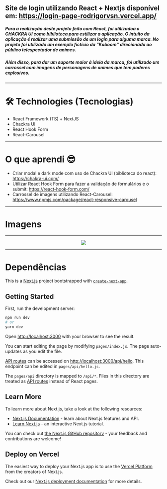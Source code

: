 ## Site de login utilizando React + Nextjs disponível em: https://login-page-rodrigorvsn.vercel.app/

#####  Para a realização deste projeto feito com React, foi utilizadoa o CHACKRA UI como biblioteca para estilizar a aplicação. O intuito da aplicação é realizar uma submissão de um login para alguma marca. No projeto foi utilizado um exemplo fictício da "Kaboom" direcionada ao público telespectador de animes.  
#####  Além disso, para dar um suporte maior à ideia da marca, foi utilizado um carrossel com imagens de personagens de animes que tem poderes explosivos.

_________________________________________________________________________________________________________________________________________________________

# 🛠 Technologies (Tecnologias)

- React Framework (TS) + NextJS
- Chackra UI
- React Hook Form
- React-Carousel

_________________________________________________________________________________________________________________________________________________________

# O que aprendi 😎

- Criar modal e dark mode com uso de Chackra UI (biblioteca do react): https://chakra-ui.com/
- Utilizar React Hook Form para fazer a validação de formulários e o submit: https://react-hook-form.com/
- Carrossel de imagens utilizando React-Carousel: https://www.npmjs.com/package/react-responsive-carousel 

___________________________________________________________________________________________________________________________________________________________________

# Imagens

________________________________________________________________________________________________________________________________________________

<p align="center"><img src="public/img/gif.gif"/></p>

________________________________________________________________________________________________________________________________________

# Dependências

This is a [Next.js](https://nextjs.org/) project bootstrapped with [`create-next-app`](https://github.com/vercel/next.js/tree/canary/packages/create-next-app).

## Getting Started

First, run the development server:

```bash
npm run dev
# or
yarn dev
```

Open [http://localhost:3000](http://localhost:3000) with your browser to see the result.

You can start editing the page by modifying `pages/index.js`. The page auto-updates as you edit the file.

[API routes](https://nextjs.org/docs/api-routes/introduction) can be accessed on [http://localhost:3000/api/hello](http://localhost:3000/api/hello). This endpoint can be edited in `pages/api/hello.js`.

The `pages/api` directory is mapped to `/api/*`. Files in this directory are treated as [API routes](https://nextjs.org/docs/api-routes/introduction) instead of React pages.

## Learn More

To learn more about Next.js, take a look at the following resources:

- [Next.js Documentation](https://nextjs.org/docs) - learn about Next.js features and API.
- [Learn Next.js](https://nextjs.org/learn) - an interactive Next.js tutorial.

You can check out [the Next.js GitHub repository](https://github.com/vercel/next.js/) - your feedback and contributions are welcome!

## Deploy on Vercel

The easiest way to deploy your Next.js app is to use the [Vercel Platform](https://vercel.com/new?utm_medium=default-template&filter=next.js&utm_source=create-next-app&utm_campaign=create-next-app-readme) from the creators of Next.js.

Check out our [Next.js deployment documentation](https://nextjs.org/docs/deployment) for more details.
